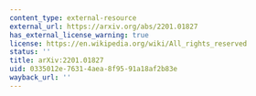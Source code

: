 ```yaml
---
content_type: external-resource
external_url: https://arxiv.org/abs/2201.01827
has_external_license_warning: true
license: https://en.wikipedia.org/wiki/All_rights_reserved
status: ''
title: arXiv:2201.01827
uid: 0335012e-7631-4aea-8f95-91a18af2b83e
wayback_url: ''
---
```

